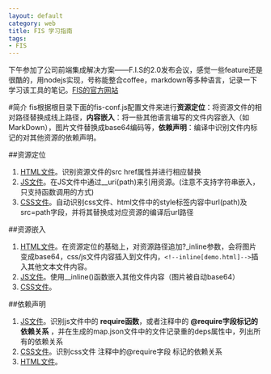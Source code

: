 ```yaml
---
layout: default
category: web
title: FIS 学习指南
tags:
- FIS
---
```

下午参加了公司前端集成解决方案——F.I.S的2.0发布会议，感觉一些feature还是很酷的，用nodejs实现，号称能整合coffee，markdown等多种语言，记录一下学习该工具的笔记。[FIS的官方网站](http://fis.baidu.com/)

#简介
fis根据根目录下面的fis-conf.js配置文件来进行**资源定位**：将资源文件的相对路径替换成线上路径，**内容嵌入**：将一些其他语言编写的文件内容嵌入（如MarkDown），图片文件替换成base64编码等，**依赖声明**：编译中识别文件内标记的对其他资源的依赖声明。

##资源定位
1. [HTML文件](https://github.com/fis-dev/fis/wiki/%E5%9C%A8html%E4%B8%AD%E5%AE%9A%E4%BD%8D%E8%B5%84%E6%BA%90)。识别资源文件的src href属性并进行相应替换
2. [JS文件](https://github.com/fis-dev/fis/wiki/%E5%9C%A8js%E4%B8%AD%E5%AE%9A%E4%BD%8D%E8%B5%84%E6%BA%90)。在JS文件中通过__uri(path)来引用资源。(注意不支持字符串嵌入，只支持函数调用的方式)
3. [CSS文件](https://github.com/fis-dev/fis/wiki/%E5%9C%A8css%E4%B8%AD%E5%AE%9A%E4%BD%8D%E8%B5%84%E6%BA%90)。自动识别css文件、html文件中的style标签内容中url(path)及src=path字段，并将其替换成对应资源的编译后url路径

##资源嵌入
1. [HTML文件](https://github.com/fis-dev/fis/wiki/%E5%9C%A8html%E4%B8%AD%E5%B5%8C%E5%85%A5%E8%B5%84%E6%BA%90)。在资源定位的基础上，对资源路径追加?_inline参数，会将图片变成base64，css/js文件内容插入到文件内，`<!--inline[demo.html]-->`插入其他文本文件内容。
2. [JS文件](https://github.com/fis-dev/fis/wiki/%E5%9C%A8js%E4%B8%AD%E5%B5%8C%E5%85%A5%E8%B5%84%E6%BA%90)。使用__inline()函数嵌入其他文件内容（图片被自动base64）
3. [CSS文件](https://github.com/fis-dev/fis/wiki/%E5%9C%A8css%E4%B8%AD%E5%B5%8C%E5%85%A5%E8%B5%84%E6%BA%90)。

##依赖声明
1. [JS文件](https://github.com/fis-dev/fis/wiki/%E5%9C%A8js%E4%B8%AD%E5%A3%B0%E6%98%8E%E4%BE%9D%E8%B5%96)。识别js文件中的 **require函数**，或者注释中的 **@require字段标记的依赖关系** ，并在生成的map.json文件中的文件记录重的deps属性中，列出所有的依赖关系
2. [CSS文件](https://github.com/fis-dev/fis/wiki/%E5%9C%A8css%E4%B8%AD%E5%A3%B0%E6%98%8E%E4%BE%9D%E8%B5%96)。识别css文件 注释中的@require字段 标记的依赖关系
3. [HTML文件](https://github.com/fis-dev/fis/wiki/%E5%9C%A8html%E4%B8%AD%E5%A3%B0%E6%98%8E%E4%BE%9D%E8%B5%96)。

